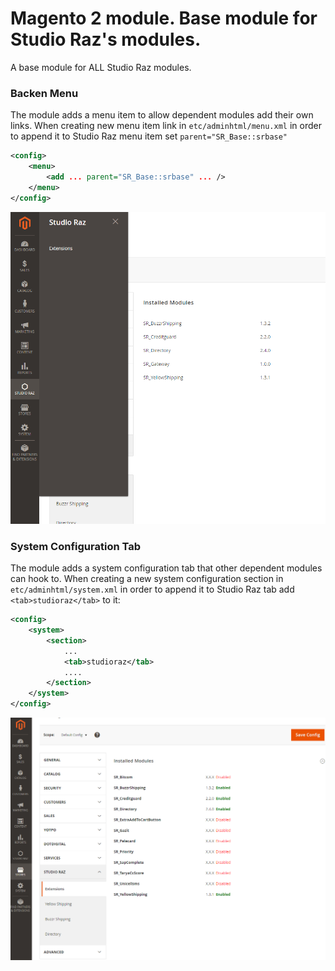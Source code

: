 # Magento 2 module. Base module for Studio Raz's modules.
 
A base module for ALL Studio Raz modules. 

### Backen Menu
The module adds a menu item to allow dependent modules add their own links. 
When creating new menu item link in `etc/adminhtml/menu.xml` in order to append it to Studio Raz menu item set `parent="SR_Base::srbase"` 
```xml
<config>
    <menu>        
        <add ... parent="SR_Base::srbase" ... />
    </menu>
</config>
```
![menu](docs/screenshots/menu.png)


### System Configuration Tab
The module adds a system configuration tab that other dependent modules can hook to.
When creating a new system configuration section in `etc/adminhtml/system.xml` in order to append it to Studio Raz tab add `<tab>studioraz</tab>` to it:
```xml
<config>
    <system>
        <section>
            ...
            <tab>studioraz</tab>
            ....
        </section>
    </system>
</config> 
```

![extension-list](docs/screenshots/extension-list.png)